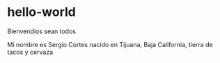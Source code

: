 # hello-world
Bienvendios sean todos

Mi nombre es Sergio Cortes nacido en Tijuana, Baja California, tierra de tacos y cervaza
